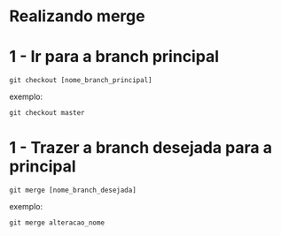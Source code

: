# Realizando merge

# 1 - Ir para a branch principal

```shell
git checkout [nome_branch_principal]
```

exemplo:

```shell
git checkout master
```

# 1 - Trazer a branch desejada para a principal

```shell
git merge [nome_branch_desejada]
```

exemplo:

```shell
git merge alteracao_nome
```